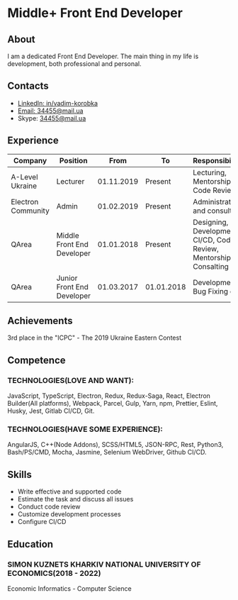 # Middle+ Front End Developer

## About

I am a dedicated Front End Developer. The main thing in my life is development, both professional and personal.

## Contacts

- [LinkedIn: in/vadim-korobka](https://www.linkedin.com/in/vadim-korobka/)
- [Email: 34455@mail.ua](34455@mail.ua)
- Skype: 34455@mail.ua

## Experience

| Company            | Position                   | From       | To         | Responsibilities                                                   |
| ------------------ | -------------------------- | ---------- | ---------- | ------------------------------------------------------------------ |
| A-Level Ukraine    | Lecturer                   | 01.11.2019 | Present    | Lecturing, Mentorship, Code Review                                 |
| Electron Community | Admin                      | 01.02.2019 | Present    | Administration and consulting                                      |
| QArea              | Middle Front End Developer | 01.01.2018 | Present    | Designing, Development, CI/CD, Code Review, Mentorship, Consalting |
| QArea              | Junior Front End Developer | 01.03.2017 | 01.01.2018 | Development, Bug Fixing etc                                        |

## Achievements

3rd place in the "ICPC" - The 2019 Ukraine Eastern Contest

## Competence

### TECHNOLOGIES(LOVE AND WANT):

JavaScript, TypeScript, Electron, Redux, Redux-Saga, React, Electron Builder(All platforms), Webpack, Parcel, Gulp, Yarn, npm, Prettier, Eslint, Husky, Jest, Gitlab CI/CD, Git.

### TECHNOLOGIES(HAVE SOME EXPERIENCE):

AngularJS, C++(Node Addons), SCSS/HTML5, JSON-RPC, Rest, Python3, Bash/PS/CMD, Mocha, Jasmine, Selenium WebDriver, Github CI/CD.

## Skills

- Write effective and supported code
- Estimate the task and discuss all issues
- Conduct code review
- Customize development processes
- Сonfigure CI/CD

## Education

### SIMON KUZNETS KHARKIV NATIONAL UNIVERSITY OF ECONOMICS(2018 - 2022)

Economic Informatics - Computer Science
